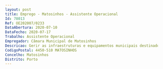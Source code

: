 ```yaml
--- 
layout: post
title: Emprego - Matosinhos - Assistente Operacional
Id: 78013
Ref: OE202007/0233
DataAbertura: 2020-07-10
DataFecho: 2020-07-17
Trabalho: Assistente Operacional
Empregador: Câmara Municipal de Matosinhos
Descricao: Gerir as infraestruturas e equipamentos municipais destinados à gestão integrada de resíduos  Assegurar o adequado cumprimento dos contratos de prestação e concessão de serviços de limpeza urbana  Eliminar os focos de insalubridade pública  Gerir os cemitérios municipais e o tanatório municipal  O exercício, em geral, de competências que a lei atribua ou venha a atribuir ao Município relacionadas com as descritas acima.
CodigoPostal: 4450-510 MATOSINHOS
Concelho: Matosinhos
Distrito: Porto
--- 
```

